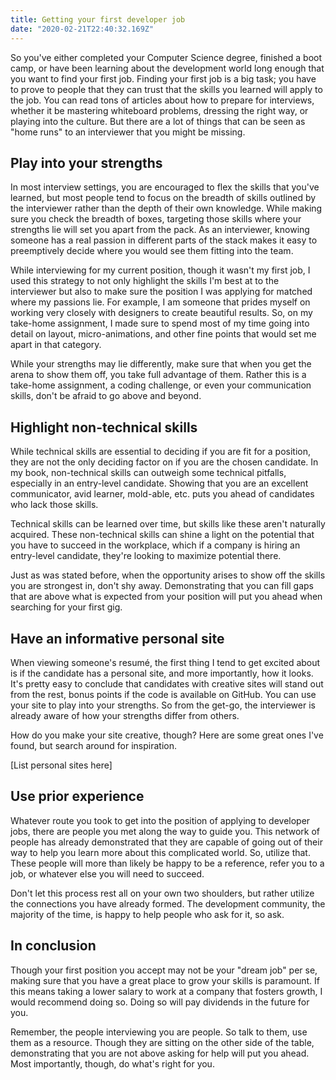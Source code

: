 ```yaml
---
title: Getting your first developer job
date: "2020-02-21T22:40:32.169Z"
---
```


So you've either completed your Computer Science degree, finished a boot camp, or have been learning about the development world long enough that you want to find your first job. Finding your first job is a big task; you have to prove to people that they can trust that the skills you learned will apply to the job. You can read tons of articles about how to prepare for interviews, whether it be mastering whiteboard problems, dressing the right way, or playing into the culture. But there are a lot of things that can be seen as "home runs" to an interviewer that you might be missing. 

## Play into your strengths

In most interview settings, you are encouraged to flex the skills that you've learned, but most people tend to focus on the breadth of skills outlined by the interviewer rather than the depth of their own knowledge. While making sure you check the breadth of boxes, targeting those skills where your strengths lie will set you apart from the pack. As an interviewer, knowing someone has a real passion in different parts of the stack makes it easy to preemptively decide where you would see them fitting into the team.

While interviewing for my current position, though it wasn't my first job, I used this strategy to not only highlight the skills I'm best at to the interviewer but also to make sure the position I was applying for matched where my passions lie. For example, I am someone that prides myself on working very closely with designers to create beautiful results. So, on my take-home assignment, I made sure to spend most of my time going into detail on layout, micro-animations, and other fine points that would set me apart in that category.

While your strengths may lie differently, make sure that when you get the arena to show them off, you take full advantage of them. Rather this is a take-home assignment, a coding challenge, or even your communication skills, don't be afraid to go above and beyond.

## Highlight non-technical skills

While technical skills are essential to deciding if you are fit for a position, they are not the only deciding factor on if you are the chosen candidate. In my book, non-technical skills can outweigh some technical pitfalls, especially in an entry-level candidate. Showing that you are an excellent communicator, avid learner, mold-able, etc. puts you ahead of candidates who lack those skills. 

Technical skills can be learned over time, but skills like these aren't naturally acquired. These non-technical skills can shine a light on the potential that you have to succeed in the workplace, which if a company is hiring an entry-level candidate, they're looking to maximize potential there.

Just as was stated before, when the opportunity arises to show off the skills you are strongest in, don't shy away. Demonstrating that you can fill gaps that are above what is expected from your position will put you ahead when searching for your first gig.

## Have an informative personal site
When viewing someone's resumé, the first thing I tend to get excited about is if the candidate has a personal site, and more importantly, how it looks. It's pretty easy to conclude that candidates with creative sites will stand out from the rest, bonus points if the code is available on GitHub. You can use your site to play into your strengths. So from the get-go, the interviewer is already aware of how your strengths differ from others.

How do you make your site creative, though? Here are some great ones I've found, but search around for inspiration.

[List personal sites here]

## Use prior experience

Whatever route you took to get into the position of applying to developer jobs, there are people you met along the way to guide you. This network of people has already demonstrated that they are capable of going out of their way to help you learn more about this complicated world. So, utilize that. These people will more than likely be happy to be a reference, refer you to a job, or whatever else you will need to succeed. 

Don't let this process rest all on your own two shoulders, but rather utilize the connections you have already formed. The development community, the majority of the time, is happy to help people who ask for it, so ask. 

## In conclusion

Though your first position you accept may not be your "dream job" per se, making sure that you have a great place to grow your skills is paramount. If this means taking a lower salary to work at a company that fosters growth, I would recommend doing so. Doing so will pay dividends in the future for you. 

Remember, the people interviewing you are people. So talk to them, use them as a resource. Though they are sitting on the other side of the table, demonstrating that you are not above asking for help will put you ahead. Most importantly, though, do what's right for you.